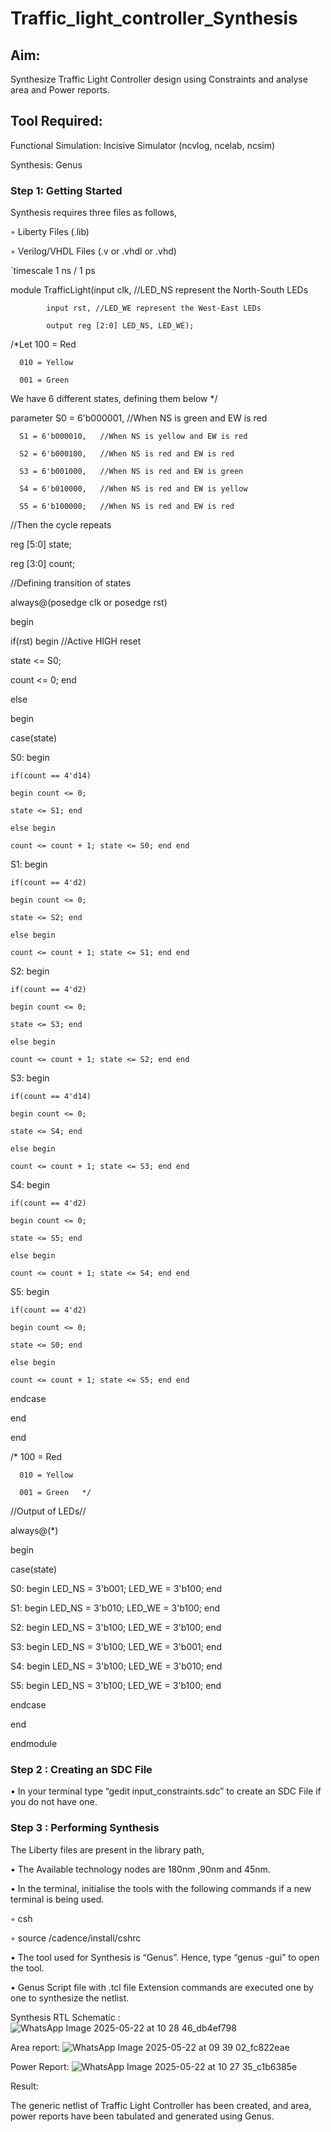 # Traffic_light_controller_Synthesis

## Aim:

Synthesize Traffic Light Controller design using Constraints and analyse area and Power reports.

## Tool Required:

Functional Simulation: Incisive Simulator (ncvlog, ncelab, ncsim)

Synthesis: Genus

### Step 1: Getting Started

Synthesis requires three files as follows,

◦ Liberty Files (.lib)

◦ Verilog/VHDL Files (.v or .vhdl or .vhd)

`timescale 1 ns / 1 ps

module TrafficLight(input clk, //LED_NS represent the North-South LEDs

		    input rst, //LED_WE represent the West-East LEDs
      
		    output reg [2:0] LED_NS, LED_WE);
      
/*Let 100 = Red

      010 = Yellow
      
      001 = Green
      
We have 6 different states, defining them below */


parameter S0 = 6'b000001,   //When NS is green and EW is red

	  S1 = 6'b000010,   //When NS is yellow and EW is red
   
	  S2 = 6'b000100,   //When NS is red and EW is red
   
	  S3 = 6'b001000,   //When NS is red and EW is green
   
	  S4 = 6'b010000,   //When NS is red and EW is yellow
   
	  S5 = 6'b100000;   //When NS is red and EW is red
   
//Then the cycle repeats

reg [5:0] state;

reg [3:0] count;

//Defining transition of states

always@(posedge clk or posedge rst)

begin

if(rst) begin    //Active HIGH reset

state <= S0;

count <= 0; end

else

begin

case(state)

S0: begin

	if(count == 4'd14)
 
	begin count <= 0;
 
	state <= S1; end
 
	else begin
 
	count <= count + 1; state <= S0; end end
 
S1: begin

	if(count == 4'd2)
 
	begin count <= 0;
 
	state <= S2; end
 
	else begin 
 
	count <= count + 1; state <= S1; end end
 
S2: begin

	if(count == 4'd2)
 
	begin count <= 0;
 
	state <= S3; end
 
	else begin
 
	count <= count + 1; state <= S2; end end
 
S3: begin

	if(count == 4'd14)
 
	begin count <= 0;
 
	state <= S4; end
 
	else begin
 
	count <= count + 1; state <= S3; end end
 
S4: begin

	if(count == 4'd2)
 
	begin count <= 0;
 
	state <= S5; end
 
	else begin
 
	count <= count + 1; state <= S4; end end
 
S5: begin

	if(count == 4'd2)
 
	begin count <= 0;
 
	state <= S0; end
 
	else begin
 
	count <= count + 1; state <= S5; end end
 
endcase

end

end

/*    100 = Red

      010 = Yellow
      
      001 = Green   */
      
//Output of LEDs//

always@(*)

begin

case(state)

S0: begin LED_NS = 3'b001;  LED_WE = 3'b100; end

S1: begin LED_NS = 3'b010;  LED_WE = 3'b100; end

S2: begin LED_NS = 3'b100;  LED_WE = 3'b100; end

S3: begin LED_NS = 3'b100;  LED_WE = 3'b001; end

S4: begin LED_NS = 3'b100;  LED_WE = 3'b010; end

S5: begin LED_NS = 3'b100;  LED_WE = 3'b100; end

endcase

end

endmodule


### Step 2 : Creating an SDC File

•	In your terminal type “gedit input_constraints.sdc” to create an SDC File if you do not have one.

### Step 3 : Performing Synthesis

The Liberty files are present in the library path,

• The Available technology nodes are 180nm ,90nm and 45nm.

• In the terminal, initialise the tools with the following commands if a new terminal is being used.

◦ csh

◦ source /cadence/install/cshrc

• The tool used for Synthesis is “Genus”. Hence, type “genus -gui” to open the tool.

• Genus Script file with .tcl file Extension commands are executed one by one to synthesize the netlist.

Synthesis RTL Schematic :
![WhatsApp Image 2025-05-22 at 10 28 46_db4ef798](https://github.com/user-attachments/assets/caa9e7d7-29ac-4f30-8796-30725849a699)


Area report:
![WhatsApp Image 2025-05-22 at 09 39 02_fc822eae](https://github.com/user-attachments/assets/b381e04d-b939-4bce-8af5-6bdbfccaabb6)


Power Report:
![WhatsApp Image 2025-05-22 at 10 27 35_c1b6385e](https://github.com/user-attachments/assets/a233516f-2c19-4ab9-8550-0c70593246da)


Result:

The generic netlist of Traffic Light Controller has been created, and area, power reports have been tabulated and generated using Genus.
